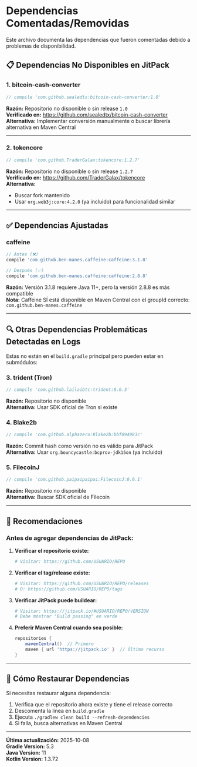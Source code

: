 # Dependencias Comentadas/Removidas

Este archivo documenta las dependencias que fueron comentadas debido a problemas de disponibilidad.

## 📋 Dependencias No Disponibles en JitPack

### 1. bitcoin-cash-converter
```gradle
// compile 'com.github.sealedtx:bitcoin-cash-converter:1.0'
```
**Razón:** Repositorio no disponible o sin release `1.0`  
**Verificado en:** https://github.com/sealedtx/bitcoin-cash-converter  
**Alternativa:** Implementar conversión manualmente o buscar librería alternativa en Maven Central

---

### 2. tokencore
```gradle
// compile 'com.github.TraderGalax:tokencore:1.2.7'
```
**Razón:** Repositorio no disponible o sin release `1.2.7`  
**Verificado en:** https://github.com/TraderGalax/tokencore  
**Alternativa:** 
- Buscar fork mantenido
- Usar `org.web3j:core:4.2.0` (ya incluido) para funcionalidad similar

---

## ✅ Dependencias Ajustadas

### caffeine
```gradle
// Antes (❌)
compile 'com.github.ben-manes.caffeine:caffeine:3.1.8'

// Después (✅)
compile 'com.github.ben-manes.caffeine:caffeine:2.8.8'
```
**Razón:** Versión 3.1.8 requiere Java 11+, pero la versión 2.8.8 es más compatible  
**Nota:** Caffeine SÍ está disponible en Maven Central con el groupId correcto: `com.github.ben-manes.caffeine`

---

## 🔍 Otras Dependencias Problemáticas Detectadas en Logs

Estas no están en el `build.gradle` principal pero pueden estar en submódulos:

### 3. trident (Tron)
```gradle
// compile 'com.github.lailaibtc:trident:0.0.3'
```
**Razón:** Repositorio no disponible  
**Alternativa:** Usar SDK oficial de Tron si existe

### 4. Blake2b
```gradle
// compile 'com.github.alphazero:Blake2b:bbf094983c'
```
**Razón:** Commit hash como versión no es válido para JitPack  
**Alternativa:** Usar `org.bouncycastle:bcprov-jdk15on` (ya incluido)

### 5. FilecoinJ
```gradle
// compile 'com.github.paipaipaipai:FilecoinJ:0.0.1'
```
**Razón:** Repositorio no disponible  
**Alternativa:** Buscar SDK oficial de Filecoin

---

## 📝 Recomendaciones

### Antes de agregar dependencias de JitPack:

1. **Verificar el repositorio existe:**
   ```bash
   # Visitar: https://github.com/USUARIO/REPO
   ```

2. **Verificar el tag/release existe:**
   ```bash
   # Visitar: https://github.com/USUARIO/REPO/releases
   # O: https://github.com/USUARIO/REPO/tags
   ```

3. **Verificar JitPack puede buildear:**
   ```bash
   # Visitar: https://jitpack.io/#USUARIO/REPO/VERSION
   # Debe mostrar "Build passing" en verde
   ```

4. **Preferir Maven Central cuando sea posible:**
   ```gradle
   repositories {
       mavenCentral()  // Primero
       maven { url 'https://jitpack.io' }  // Último recurso
   }
   ```

---

## 🔄 Cómo Restaurar Dependencias

Si necesitas restaurar alguna dependencia:

1. Verifica que el repositorio ahora existe y tiene el release correcto
2. Descomenta la línea en `build.gradle`
3. Ejecuta `./gradlew clean build --refresh-dependencies`
4. Si falla, busca alternativas en Maven Central

---

**Última actualización:** 2025-10-08  
**Gradle Version:** 5.3  
**Java Version:** 11  
**Kotlin Version:** 1.3.72
